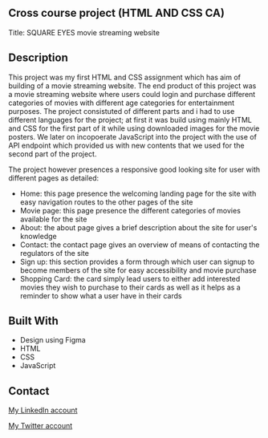 ## Cross course project (HTML AND CSS CA)

Title: SQUARE EYES movie streaming website

## Description
This project was my first HTML and CSS assignment which has aim of building of a movie streaming website. The end product of this project was a movie streaming website where users could login and purchase different categories of movies with different age categories for entertainment purposes. The project consistuted of different parts and i had to use different languages for the project; at first it was build using mainly HTML and CSS for the first part of it while using downloaded images for the movie posters. We later on incopoerate JavaScript into the project with the use of API endpoint which provided us with new contents that we used for the second part of the project.

The project however presences a responsive good looking site for user with different pages as detailed:

- Home: this page presence the welcoming landing page for the site with easy navigation routes to the other pages of the site
- Movie page: this page presence the different categories of movies available for the site
- About: the about page gives a brief description about the site for user's knowledge
- Contact: the contact page gives an overview of means of contacting the regulators of the site
- Sign up: this section provides a form through which user can signup to become members of the site for easy accessibility and movie purchase
- Shopping Card: the card simply lead users to either add interested movies they wish to purchase to their cards as well as it helps as a reminder to show what a user have in their cards

## Built With
- Design using Figma
- HTML
- CSS
- JavaScript

## Contact
[My LinkedIn account](https://www.linkedin.com/in/ef-ll-pami-pami-04576624b)

[My Twitter account](https://x.com/ItsjoelLeo?t=SxQr4ygxIR8jrr8o7D68yQ&s=03)






 
